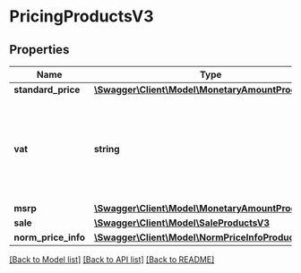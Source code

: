 # PricingProductsV3

## Properties
Name | Type | Description | Notes
------------ | ------------- | ------------- | -------------
**standard_price** | [**\Swagger\Client\Model\MonetaryAmountProductsV3**](MonetaryAmountProductsV3.md) |  | 
**vat** | **string** | The value added tax that is included in the sales price, currently FULL or REDUCED | 
**msrp** | [**\Swagger\Client\Model\MonetaryAmountProductsV3**](MonetaryAmountProductsV3.md) |  | [optional] 
**sale** | [**\Swagger\Client\Model\SaleProductsV3**](SaleProductsV3.md) |  | [optional] 
**norm_price_info** | [**\Swagger\Client\Model\NormPriceInfoProductsV3**](NormPriceInfoProductsV3.md) |  | [optional] 

[[Back to Model list]](../../README.md#documentation-for-models) [[Back to API list]](../../README.md#documentation-for-api-endpoints) [[Back to README]](../../README.md)

